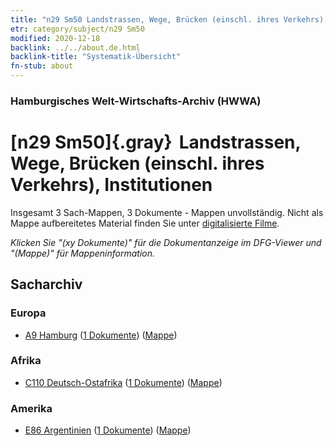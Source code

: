 ```yaml
---
title: "n29 Sm50 Landstrassen, Wege, Brücken (einschl. ihres Verkehrs), Institutionen"
etr: category/subject/n29 Sm50
modified: 2020-12-18
backlink: ../../about.de.html
backlink-title: "Systematik-Übersicht"
fn-stub: about
---
```


### Hamburgisches Welt-Wirtschafts-Archiv (HWWA)
# [n29 Sm50]{.gray}&#8201; Landstrassen, Wege, Brücken (einschl. ihres Verkehrs), Institutionen&#160; 




Insgesamt 3 Sach-Mappen, 3 Dokumente - Mappen unvollständig.
Nicht als Mappe aufbereitetes Material finden Sie unter [digitalisierte Filme](/film/h1_sh).

_Klicken Sie "(xy Dokumente)" für die Dokumentanzeige im DFG-Viewer und "(Mappe)" für Mappeninformation._

## Sacharchiv




### Europa

- [A9 Hamburg](../../../geo/about.de.html#A9) (<a href="https://dfg-viewer.de/show/?tx_dlf[id]=https://pm20.zbw.eu/mets/sh/1409xx/140905/1978xx/197875/public.mets.de.xml" target="_blank">1 Dokumente</a>) ([Mappe](http://purl.org/pressemappe20/folder/sh/140905,197875))

### Afrika

- [C110 Deutsch-Ostafrika](../../../geo/about.de.html#C110) (<a href="https://dfg-viewer.de/show/?tx_dlf[id]=https://pm20.zbw.eu/mets/sh/1414xx/141471/1978xx/197875/public.mets.de.xml" target="_blank">1 Dokumente</a>) ([Mappe](http://purl.org/pressemappe20/folder/sh/141471,197875))

### Amerika

- [E86 Argentinien](../../../geo/about.de.html#E86) (<a href="https://dfg-viewer.de/show/?tx_dlf[id]=https://pm20.zbw.eu/mets/sh/1416xx/141692/1978xx/197875/public.mets.de.xml" target="_blank">1 Dokumente</a>) ([Mappe](http://purl.org/pressemappe20/folder/sh/141692,197875))


